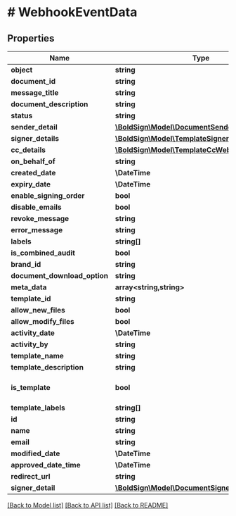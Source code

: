 # # WebhookEventData

## Properties

Name | Type | Description | Notes
------------ | ------------- | ------------- | -------------
**object** | **string** |  | [optional]
**document_id** | **string** |  | [optional]
**message_title** | **string** |  | [optional]
**document_description** | **string** |  | [optional]
**status** | **string** |  | [optional]
**sender_detail** | [**\BoldSign\Model\DocumentSender**](DocumentSender.md) |  | [optional]
**signer_details** | [**\BoldSign\Model\TemplateSigner[]**](TemplateSigner.md) |  | [optional]
**cc_details** | [**\BoldSign\Model\TemplateCcWebhookModel[]**](TemplateCcWebhookModel.md) |  | [optional]
**on_behalf_of** | **string** |  | [optional]
**created_date** | **\DateTime** |  | [optional]
**expiry_date** | **\DateTime** |  | [optional]
**enable_signing_order** | **bool** |  | [optional]
**disable_emails** | **bool** |  | [optional]
**revoke_message** | **string** |  | [optional]
**error_message** | **string** |  | [optional]
**labels** | **string[]** |  | [optional]
**is_combined_audit** | **bool** |  | [optional]
**brand_id** | **string** |  | [optional]
**document_download_option** | **string** |  | [optional]
**meta_data** | **array<string,string>** |  | [optional]
**template_id** | **string** |  | [optional]
**allow_new_files** | **bool** |  | [optional]
**allow_modify_files** | **bool** |  | [optional]
**activity_date** | **\DateTime** |  | [optional]
**activity_by** | **string** |  | [optional]
**template_name** | **string** |  | [optional]
**template_description** | **string** |  | [optional]
**is_template** | **bool** |  | [optional] [default to false]
**template_labels** | **string[]** |  | [optional]
**id** | **string** |  | [optional]
**name** | **string** |  | [optional]
**email** | **string** |  | [optional]
**modified_date** | **\DateTime** |  | [optional]
**approved_date_time** | **\DateTime** |  | [optional]
**redirect_url** | **string** |  | [optional]
**signer_detail** | [**\BoldSign\Model\DocumentSignerWebhookModel**](DocumentSignerWebhookModel.md) |  | [optional]

[[Back to Model list]](../../README.md#models) [[Back to API list]](../../README.md#endpoints) [[Back to README]](../../README.md)

